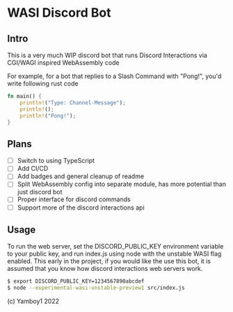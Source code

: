 # WASI Discord Bot

## Intro

This is a very much WIP discord bot that runs Discord Interactions via CGI/WAGI inspired WebAssembly code

For example, for a bot that replies to a Slash Command with "Pong!", you'd write following rust code

```rs
fn main() {
    println!("Type: Channel-Message");
    println!();
    println!("Pong!");
}
```

## Plans
- [ ] Switch to using TypeScript
- [ ] Add CI/CD
- [ ] Add badges and general cleanup of readme
- [ ] Split WebAssembly config into separate module, has more potential than just discord bot
- [ ] Proper interface for discord commands
- [ ] Support more of the discord interactions api

## Usage

To run the web server, set the DISCORD_PUBLIC_KEY environment variable to your public key, and run index.js using node with the unstable WASI flag enabled. This early in the project, if you would like the use this bot, it is assumed that you know how discord interactions web servers work.

```bash
$ export DISCORD_PUBLIC_KEY=1234567890abcdef
$ node --experimental-wasi-unstable-preview1 src/index.js
```

(c) Yamboy1 2022
